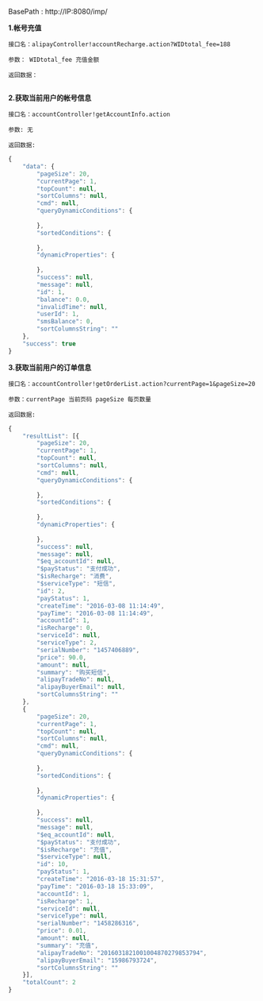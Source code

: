 

BasePath : http://IP:8080/imp/

**1.帐号充值**

`接口名：alipayController!accountRecharge.action?WIDtotal_fee=188`

`参数： WIDtotal_fee 充值金额`

`返回数据：`
```javascript

```
**2.获取当前用户的帐号信息**

`接口名：accountController!getAccountInfo.action`

`参数: 无`

`返回数据:`

```javascript
{
	"data": {
		"pageSize": 20,
		"currentPage": 1,
		"topCount": null,
		"sortColumns": null,
		"cmd": null,
		"queryDynamicConditions": {
			
		},
		"sortedConditions": {
			
		},
		"dynamicProperties": {
			
		},
		"success": null,
		"message": null,
		"id": 1,
		"balance": 0.0,
		"invalidTime": null,
		"userId": 1,
		"smsBalance": 0,
		"sortColumnsString": ""
	},
	"success": true
}
```

**3.获取当前用户的订单信息**

`接口名：accountController!getOrderList.action?currentPage=1&pageSize=20`

`参数：currentPage 当前页码 pageSize 每页数量`

`返回数据:`

```javascript
{
	"resultList": [{
		"pageSize": 20,
		"currentPage": 1,
		"topCount": null,
		"sortColumns": null,
		"cmd": null,
		"queryDynamicConditions": {
			
		},
		"sortedConditions": {
			
		},
		"dynamicProperties": {
			
		},
		"success": null,
		"message": null,
		"$eq_accountId": null,
		"$payStatus": "支付成功",
		"$isRecharge": "消费",
		"$serviceType": "短信",
		"id": 2,
		"payStatus": 1,
		"createTime": "2016-03-08 11:14:49",
		"payTime": "2016-03-08 11:14:49",
		"accountId": 1,
		"isRecharge": 0,
		"serviceId": null,
		"serviceType": 2,
		"serialNumber": "1457406889",
		"price": 90.0,
		"amount": null,
		"summary": "购买短信",
		"alipayTradeNo": null,
		"alipayBuyerEmail": null,
		"sortColumnsString": ""
	},
	{
		"pageSize": 20,
		"currentPage": 1,
		"topCount": null,
		"sortColumns": null,
		"cmd": null,
		"queryDynamicConditions": {
			
		},
		"sortedConditions": {
			
		},
		"dynamicProperties": {
			
		},
		"success": null,
		"message": null,
		"$eq_accountId": null,
		"$payStatus": "支付成功",
		"$isRecharge": "充值",
		"$serviceType": null,
		"id": 10,
		"payStatus": 1,
		"createTime": "2016-03-18 15:31:57",
		"payTime": "2016-03-18 15:33:09",
		"accountId": 1,
		"isRecharge": 1,
		"serviceId": null,
		"serviceType": null,
		"serialNumber": "1458286316",
		"price": 0.01,
		"amount": null,
		"summary": "充值",
		"alipayTradeNo": "2016031821001004870279853794",
		"alipayBuyerEmail": "15986793724",
		"sortColumnsString": ""
	}],
	"totalCount": 2
}
```
